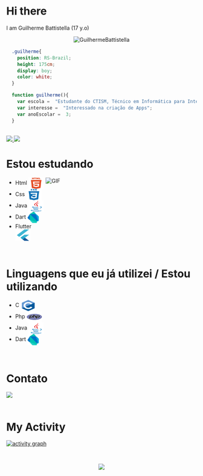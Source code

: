 # Hi there
  I am Guilherme Battistella (17 y.o)
<p align="center">
  <img src="https://socialify.git.ci/GuilhermeBattistella/GuilhermeBattistella/image?font=Source%20Code%20Pro&forks=1&issues=1&language=1&name=1&owner=1&pattern=Plus&pulls=1&stargazers=1&theme=Dark" alt="GuilhermeBattistella" width="700"        height="300" />
</p>

```css
  .guilherme{
    position: RS-Brazil;
    height: 175cm;
    display: boy;
    color: white;
  } 
```

```javascript
  function guilherme(){
    var escola =  "Estudante do CTISM, Técnico em Informática para Internet Integrado ao Ensino Médio";
    var interesse =  "Interessado na criação de Apps";
    var anoEscolar =  3;
  }
```
<br>

  <div> 
    <a href="https://github.com/GuilhermeBattistella">
      <img height="180em" src="https://github-readme-stats.vercel.app/api?username=GuilhermeBattistella&show_icons=true&theme=midnight-purple"/>
      <img height="180em" src="https://github-readme-stats.vercel.app/api/top-langs/?username=anuraghazra&layout=compact&langs_count=6&theme=midnight-purple"/>
    </a>
  </div>  
  
  
#  Estou estudando  
<div>
    <img align="right" alt="GIF" src="https://github.com/abhisheknaiidu/abhisheknaiidu/blob/master/code.gif?raw=true" width="400" height="180"/>
    <ul>
      <li>Html <img align="center" alt="Guilherme-Html" height="30" width="40" src="https://raw.githubusercontent.com/devicons/devicon/master/icons/html5/html5-plain-wordmark.svg"></li>
      <li>Css <img align="center" alt="Guilherme-Css" height="30" width="40" src="https://raw.githubusercontent.com/devicons/devicon/master/icons/css3/css3-plain-wordmark.svg"></li>
      <li>Java <img align="center" alt="Guilherme-Java" height="30" width="40" src="https://raw.githubusercontent.com/devicons/devicon/master/icons/java/java-original.svg"></li>
      <li>Dart <img align="center" alt="Guilherme-Dart" height="30" widht="40" src="https://raw.githubusercontent.com/devicons/devicon/master/icons/dart/dart-original.svg"</li>
      <li>Flutter <img align="center" alt="Guilherme-Flutter" height="30" width="40" src="https://raw.githubusercontent.com/devicons/devicon/master/icons/flutter/flutter-original.svg"></li>
    </ul>
</div>
<br>

# Linguagens que eu já utilizei / Estou utilizando
<div>
    <ul>
      <li>C <img align="center" alt="Guilherme-C" height="30" width="40" src="https://raw.githubusercontent.com/devicons/devicon/master/icons/c/c-original.svg"></li>
      <li>Php <img align="center" alt="Guilherme-Php" height="30" width="40" src="https://raw.githubusercontent.com/devicons/devicon/master/icons/php/php-original.svg"></li>
      <li>Java <img align="center" alt="Guilherme-Java" height="30" width="40" src="https://raw.githubusercontent.com/devicons/devicon/master/icons/java/java-original.svg"></li>
      <li>Dart <img align="center" alt="Guilherme-Dart" height="30" widht="40" src="https://raw.githubusercontent.com/devicons/devicon/master/icons/dart/dart-original.svg"></li>
    </ul>
</div>
<br>

# Contato

<div>
  <a href = "mailto:guilherme.battistella@acad.ufsm.br"><img src="https://img.shields.io/badge/-Gmail-%23333?style=for-the-badge&logo=gmail&logoColor="white""></a>
</div>
<br>

# My Activity
  [![activity graph](https://github-readme-activity-graph.vercel.app/graph?username=GuilhermeBattistella&theme=high-contrast&custom_title=GuilhermeBattistella%20Activity%20Graph&hide_border=true)](https://github.com/GuilhermeBattistella/github-readme-activity-graph)

  
<br>
<p align="center">
  <img src="https://capsule-render.vercel.app/api?type=waving&color=gradient&height=110&section=footer"/>
</p>



 
